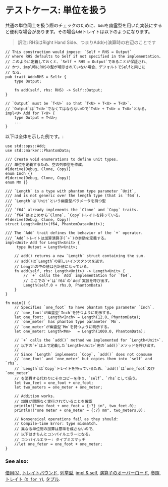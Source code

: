 <!--
# Testcase: unit clarification
-->
# テストケース: 単位を扱う

<!--
A useful method of unit conversions can be examined by implementing `Add`
with a phantom type parameter. The `Add` `trait` is examined below:
-->
共通の単位同士を扱う際のチェックのために、`Add`を幽霊型を用いた実装にすると便利な場合があります。その場合`Add`トレイトは以下のようになります。

> 訳注: RHSはRight Hand Side、つまりAdd(`+`)演算時の右辺のことです

```rust,ignore
// This construction would impose: `Self + RHS = Output`
// where RHS defaults to Self if not specified in the implementation.
// このように定義しておくと、`Self + RHS = Output`であることが保証され、
// かつ、impl時にRHSの型が明示されていない場合、デフォルトでSelfと同じに
// なる。
pub trait Add<RHS = Self> {
    type Output;

    fn add(self, rhs: RHS) -> Self::Output;
}

// `Output` must be `T<U>` so that `T<U> + T<U> = T<U>`.
// `Output`は`T<U>`でなくてはならないので`T<U> + T<U> = T<U>`となる。
impl<U> Add for T<U> {
    type Output = T<U>;
    ...
}
```

<!--
The whole implementation:
-->
以下は全体を示した例です。:

```rust,editable
use std::ops::Add;
use std::marker::PhantomData;

/// Create void enumerations to define unit types.
/// 単位を定義するため、空の列挙型を作成。
#[derive(Debug, Clone, Copy)]
enum Inch {}
#[derive(Debug, Clone, Copy)]
enum Mm {}

/// `Length` is a type with phantom type parameter `Unit`,
/// and is not generic over the length type (that is `f64`).
/// `Length`は`Unit`という幽霊型パラメータを持つ型
///
/// `f64` already implements the `Clone` and `Copy` traits.
/// `f64`ははじめから`Clone`、`Copy`トレイトを持っている。
#[derive(Debug, Clone, Copy)]
struct Length<Unit>(f64, PhantomData<Unit>);

/// The `Add` trait defines the behavior of the `+` operator.
/// `Add`トレイトは加算演算子(`+`)の挙動を定義する。
impl<Unit> Add for Length<Unit> {
     type Output = Length<Unit>;

    // add() returns a new `Length` struct containing the sum.
    // add()は`Length`の新しいインスタンスを返す。
    // Lengthの中の値は合計値になっている。
    fn add(self, rhs: Length<Unit>) -> Length<Unit> {
        // `+` calls the `Add` implementation for `f64`.
        // ここでの`+`は`f64`の`Add`実装を呼び出す。
        Length(self.0 + rhs.0, PhantomData)
    }
}

fn main() {
    // Specifies `one_foot` to have phantom type parameter `Inch`.
    // `one_foot`が幽霊型`Inch`を持つように明示する。
    let one_foot:  Length<Inch> = Length(12.0, PhantomData);
    // `one_meter` has phantom type parameter `Mm`.
    // `one_meter`が幽霊型`Mm`を持つように明示する。
    let one_meter: Length<Mm>   = Length(1000.0, PhantomData);

    // `+` calls the `add()` method we implemented for `Length<Unit>`.
    // 以下の`+`は上で定義した`Length<Unit>`用の`add()`メソッドを呼び出す。
    //
    // Since `Length` implements `Copy`, `add()` does not consume
    // `one_foot` and `one_meter` but copies them into `self` and `rhs`.
    // `Length`は`Copy`トレイトを持っているため、`add()`は`one_foot`及び`one_meter`
    // を消費する代わりにそのコピーを作り、`self`、`rhs`として扱う。
    let two_feet = one_foot + one_foot;
    let two_meters = one_meter + one_meter;

    // Addition works.
    // 加算が問題なく実行されていることを確認
    println!("one foot + one_foot = {:?} in", two_feet.0);
    println!("one meter + one_meter = {:?} mm", two_meters.0);

    // Nonsensical operations fail as they should:
    // Compile-time Error: type mismatch.
    // 異なる単位間の加算は意味を成さないので、
    // 以下はきちんとコンパイルエラーになる。
    // コンパイルエラー: タイプミスマッチ
    //let one_feter = one_foot + one_meter;
}
```

### See also:

<!--
[Borrowing (`&`)], [Bounds (`X: Y`)], [enum], [impl & self],
[Overloading], [ref], [Traits (`X for Y`)], and [TupleStructs].
-->
[借用(`&`)][Borrowing (`&`)], [トレイトバウンド][Bounds (`X: Y`)], [列挙型][enum], [impl & self],
[演算子のオーバーロード][Overloading], [参照][ref], [トレイト (`X for Y`)][Traits (`X for Y`)], [タプル][TupleStructs].

[Borrowing (`&`)]: ../../scope/borrow.md
[Bounds (`X: Y`)]: ../../generics/bounds.md
[enum]: ../../custom_types/enum.md
[impl & self]: ../../fn/methods.md
[Overloading]: ../../trait/ops.md
[ref]: ../../scope/borrow/ref.md
[Traits (`X for Y`)]: ../../trait.md
[TupleStructs]: ../../custom_types/structs.md
[std::marker::PhantomData]: https://doc.rust-lang.org/std/marker/struct.PhantomData.html
